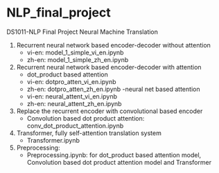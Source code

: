 # NLP_final_project

DS1011-NLP Final Project Neural Machine Translation

1. Recurrent neural network based encoder-decoder without attention
   - vi-en: model_1_simple_vi_en.ipynb
   - zh-en: model_1_simple_zh_en.ipynb
2. Recurrent neural network based encoder-decoder with attention
   - dot_product based attention
    - vi-en: dotpro_atten_vi_en.ipynb
    - zh-en: dotpro_atten_zh_en.ipynb
    -neural net based attention
     - vi-en: neural_attent_vi_en.ipynb
     - zh-en: neural_attent_zh_en.ipynb
3. Replace the recurrent encoder with  convolutional  based encoder
   - Convolution based dot product attention: conv_dot_product_attention.ipynb
4. Transformer, fully self-attention translation system
   - Transformer.ipynb
5. Preprocessing:
   - Preprocessing.ipynb: for dot_product based attention model, Convolution based dot product attention model and Transformer
